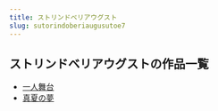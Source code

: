 ```yaml
---
title: ストリンドベリアウグスト
slug: sutorindoberiaugusutoe7
---
```


## ストリンドベリアウグストの作品一覧

- [一人舞台](yirenwutai-6de)
- [真夏の夢](zhenxianomeng-dc6)
